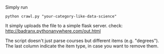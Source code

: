 Simply run 
```console
python crawl.py "your-category-like-data-science"
```
It simply uploads the file to a simple flask server. check: <http://badranx.pythonanywhere.com/out.html>

The script doesn't just parse courses but different items (e.g. "degrees"). The last column indicate the item type, in case you want to remove them.

